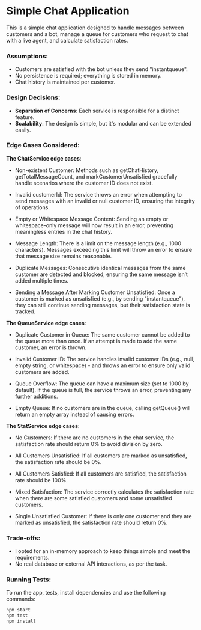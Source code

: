 # Simple Chat Application

This is a simple chat application designed to handle messages between customers and a bot, manage a queue for customers who request to chat with a live agent, and calculate satisfaction rates.

### Assumptions:
- Customers are satisfied with the bot unless they send "instantqueue".
- No persistence is required; everything is stored in memory.
- Chat history is maintained per customer.

### Design Decisions:
- **Separation of Concerns**: Each service is responsible for a distinct feature.
- **Scalability**: The design is simple, but it's modular and can be extended easily.

### Edge Cases Considered:
**The ChatService edge cases**:

- Non-existent Customer: Methods such as getChatHistory, getTotalMessageCount, and markCustomerUnsatisfied gracefully handle scenarios where the customer ID does not exist.

- Invalid customerId: The service throws an error when attempting to send messages with an invalid or null customer ID, ensuring the integrity of operations.

- Empty or Whitespace Message Content: Sending an empty or whitespace-only message will now result in an error, preventing meaningless entries in the chat history.

- Message Length: There is a limit on the message length (e.g., 1000 characters). Messages exceeding this limit will throw an error to ensure that message size remains reasonable.

- Duplicate Messages: Consecutive identical messages from the same customer are detected and blocked, ensuring the same message isn’t added multiple times.

- Sending a Message After Marking Customer Unsatisfied: Once a customer is marked as unsatisfied (e.g., by sending "instantqueue"), they can still continue sending messages, but their satisfaction state is tracked.

**The QueueService edge cases**:

- Duplicate Customer in Queue: The same customer cannot be added to the queue more than once. If an attempt is made to add the same customer, an error is thrown.

- Invalid Customer ID: The service handles invalid customer IDs (e.g., null, empty string, or whitespace) - and throws an error to ensure only valid customers are added.

- Queue Overflow: The queue can have a maximum size (set to 1000 by default). If the queue is full, the service throws an error, preventing any further additions.

- Empty Queue: If no customers are in the queue, calling getQueue() will return an empty array instead of causing errors.

**The StatService edge cases**:

- No Customers: If there are no customers in the chat service, the satisfaction rate should return 0% to avoid division by zero.

- All Customers Unsatisfied: If all customers are marked as unsatisfied, the satisfaction rate should be 0%.

- All Customers Satisfied: If all customers are satisfied, the satisfaction rate should be 100%.

- Mixed Satisfaction: The service correctly calculates the satisfaction rate when there are some satisfied customers and some unsatisfied customers.

- Single Unsatisfied Customer: If there is only one customer and they are marked as unsatisfied, the satisfaction rate should return 0%.

### Trade-offs:
- I opted for an in-memory approach to keep things simple and meet the requirements.
- No real database or external API interactions, as per the task.

### Running Tests:
To run the app, tests, install dependencies and use the following commands:

```bash
npm start
npm test
npm install
